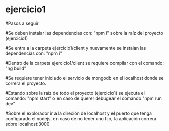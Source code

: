 # ejercicio1

#Pasos a seguir

#Se deben instalar las dependencias con: "npm i" sobre la raíz del proyecto (ejercicio1)

#Se entra a la carpeta ejercicio1/client y nuevamente se instalan las dependencias con: "npm i"

#Dentro de la carpeta ejercicio1/client se requiere compilar con el comando: "ng build"

#Se requiere tener iniciado el servicio de mongodb en el localhost donde se correra el proyecto.

#Estando sobre la raíz de todo el proyecto (ejercicio1) se ejecuta el comando: "npm start" o en caso de querer debugear el comando "npm run dev"

#Sobre el explorador ir a la direción de localhost y el puerto que tenga configurado el nodejs, en caso de no tener uno fijo, la aplicación correrá sobre localhost:3000
